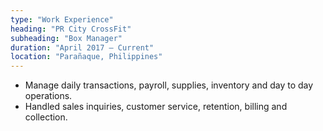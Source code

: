 ```yaml
---
type: "Work Experience"
heading: "PR City CrossFit"
subheading: "Box Manager"
duration: "April 2017 – Current"
location: "Parañaque, Philippines"
---
```


* Manage daily transactions, payroll, supplies, inventory and day to day operations.
* Handled sales inquiries, customer service, retention, billing and collection.